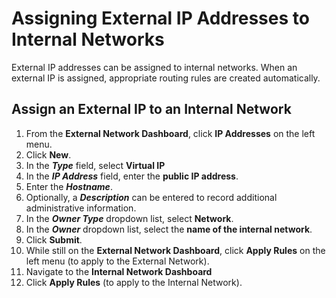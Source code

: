 # Assigning External IP Addresses to Internal Networks

External IP addresses can be assigned to internal networks. When an external IP is assigned, appropriate routing rules are created automatically.

## Assign an External IP to an Internal Network

1. From the **External Network Dashboard**, click **IP Addresses** on the left menu.
2. Click **New**.
3. In the ***Type*** field, select **Virtual IP**
4. In the ***IP Address*** field, enter the **public IP address**.
5. Enter the ***Hostname***.
6. Optionally, a ***Description*** can be entered to record additional administrative information.
7. In the ***Owner Type*** dropdown list, select **Network**.
8. In the ***Owner*** dropdown list, select the **name of the internal network**.
9. Click **Submit**.
10. While still on the **External Network Dashboard**, click **Apply Rules** on the left menu (to apply to the External Network).
11. Navigate to the **Internal Network Dashboard**
12. Click **Apply Rules** (to apply to the Internal Network).